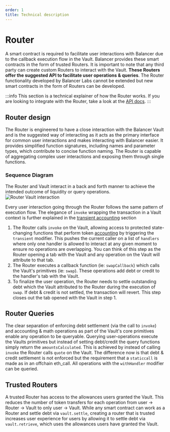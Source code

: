 ```yaml
---
order: 1
title: Technical description
---
```


# Router
A smart contract is required to facilitate user interactions with Balancer due to the callback execution flow in the Vault. Balancer provides these smart contracts in the form of trusted Routers. It is important to note that any third party can create custom Routers to interact with the Vault. **These Routers offer the suggested API to facilitate user operations & queries**. The Router functionality developed by Balancer Labs cannot be extended but new smart contracts in the form of Routers can be developed.

:::info
This section is a technical explainer of how the Router works. If you are looking to integrate with the Router, take a look at the [API docs](./overview.md).
:::

## Router design

The Router is engineered to have a close interaction with the Balancer Vault and is the suggested way of interacting as it acts as the primary interface for common user interactions and makes interacting with Balancer easier. It provides simplified function signatures, including names and parameter types, which contribute to concise function naming. The Router is capable of aggregating complex user interactions and exposing them through single functions.

### Sequence Diagram
The Router and Vault interact in a back and forth manner to achieve the intended outcome of liquidity or query operations.
![Router Vault interaction](/images/router-vault.png)

Every user interaction going through the Router follows the same pattern of execution flow. The elegance of `invoke` wrapping the transaction in a Vault context is further explained in the [transient accounting](/concepts/vault/transient.md) section

1. The Router calls `invoke` on the Vault, allowing access to protected state-changing functions that perform token [accounting](/concepts/vault/transient.md) by triggering the `transient` modifier. This pushes the current caller on a list of `handlers` where only one handler is allowed to interact at any given moment to ensure no operations are overlapping. You can think of this step as the Router opening a tab with the Vault and any operation on the Vault will attribute to that tab.
2. The Router executes a callback function (ie: `swapCallback`) which calls the Vault's primitives (ie: `swap`). These operations add debt or credit to the handler's tab with the Vault. 
3. To finalize the user operation, the Router needs to settle outstanding debt which the Vault attributed to the Router during the execution of `swap`. If debt & credit is not settled, the transaction will revert. This step closes out the tab opened with the Vault in step 1.

## Router Queries
The clear separation of enforcing debt settlement (via the call to `invoke`) and accounting & math operations as part of the Vault's core primitives enable any operation to be queryable. Querying user-operations execute the Vaults primitives but instead of setting debt/credit the query functions simply return the `amountsCalculated`. This is achieved by instead of calling `invoke` the Router calls `quote` on the Vault. The difference now is that debt & credit settlement is not enforced but the requirement that a `staticcall` is made as in an offchain eth_call. All operations with the `withHandler` modifier can be queried. 


## Trusted Routers

A trusted Router has access to the allowances users granted the Vault. This reduces the number of token transfers for each operation from user -> Router -> Vault to only user -> Vault. While any smart contract can work as a Router and settle debt via `vault.settle`, creating a router that is trusted increases user experience for users by allowing it to settle debt via `vault.retrieve`, which uses the allowances users have granted the Vault.